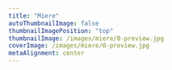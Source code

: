 ```yaml
---
title: "Miere"
autoThumbnailImage: false
thumbnailImagePosition: "top"
thumbnailImage: /images/miere/0-preview.jpg
coverImage: /images/miere/0-preview.jpg
metaAlignment: center
---
```

